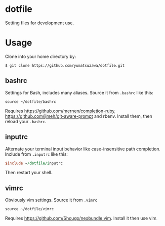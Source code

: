 # dotfile

Setting files for development use.

# Usage

Clone into your home directory by:

```
$ git clone https://github.com/yumatsuzawa/dotfile.git
```

## bashrc

Settings for Bash, includes many aliases. Source it from `.bashrc` like this:

```
source ~/dotfile/bashrc
```

Requires https://github.com/mernen/completion-ruby, https://github.com/jimeh/git-aware-prompt and rbenv. Install them, then reload your `.bashrc`.

## inputrc

Alternate your terminal input behavior like case-insensitive path completion. Include from `.inputrc` like this:

```perl
$include ~/dotfile/inputrc
```

Then restart your shell.

## vimrc

Obviously vim settings. Source it from `.vimrc`

```
source ~/dotfile/vimrc
```

Requires https://github.com/Shougo/neobundle.vim. Install it then use vim.
